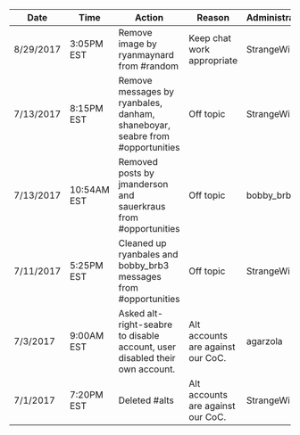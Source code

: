 Date|Time|Action|Reason|Administrator
---|---|---|---|---
8/29/2017|3:05PM EST|Remove image by ryanmaynard from #random|Keep chat work appropriate|StrangeWill
7/13/2017|8:15PM EST|Remove messages by ryanbales, danham, shaneboyar, seabre from #opportunities|Off topic|StrangeWill
7/13/2017|10:54AM EST|Removed posts by jmanderson and sauerkraus from #opportunities|Off topic|bobby_brb3
7/11/2017|5:25PM EST|Cleaned up ryanbales and bobby_brb3 messages from #opportunities|Off topic|StrangeWill
7/3/2017|9:00AM EST|Asked alt-right-seabre to disable account, user disabled their own account.|Alt accounts are against our CoC.|agarzola
7/1/2017|7:20PM EST|Deleted #alts|Alt accounts are against our CoC.|StrangeWill
